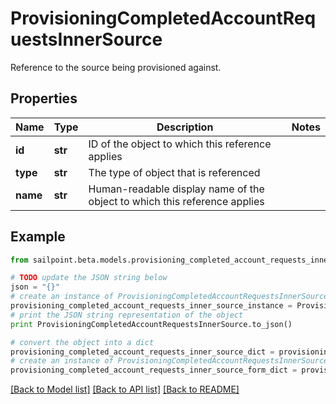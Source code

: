 # ProvisioningCompletedAccountRequestsInnerSource

Reference to the source being provisioned against.

## Properties

Name | Type | Description | Notes
------------ | ------------- | ------------- | -------------
**id** | **str** | ID of the object to which this reference applies | 
**type** | **str** | The type of object that is referenced | 
**name** | **str** | Human-readable display name of the object to which this reference applies | 

## Example

```python
from sailpoint.beta.models.provisioning_completed_account_requests_inner_source import ProvisioningCompletedAccountRequestsInnerSource

# TODO update the JSON string below
json = "{}"
# create an instance of ProvisioningCompletedAccountRequestsInnerSource from a JSON string
provisioning_completed_account_requests_inner_source_instance = ProvisioningCompletedAccountRequestsInnerSource.from_json(json)
# print the JSON string representation of the object
print ProvisioningCompletedAccountRequestsInnerSource.to_json()

# convert the object into a dict
provisioning_completed_account_requests_inner_source_dict = provisioning_completed_account_requests_inner_source_instance.to_dict()
# create an instance of ProvisioningCompletedAccountRequestsInnerSource from a dict
provisioning_completed_account_requests_inner_source_form_dict = provisioning_completed_account_requests_inner_source.from_dict(provisioning_completed_account_requests_inner_source_dict)
```
[[Back to Model list]](../README.md#documentation-for-models) [[Back to API list]](../README.md#documentation-for-api-endpoints) [[Back to README]](../README.md)


